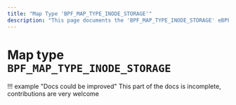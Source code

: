 ```yaml
---
title: "Map Type 'BPF_MAP_TYPE_INODE_STORAGE'"
description: "This page documents the 'BPF_MAP_TYPE_INODE_STORAGE' eBPF map type, including its definition, usage, program types that can use it, and examples."
---
```

# Map type `BPF_MAP_TYPE_INODE_STORAGE`

!!! example "Docs could be improved"
    This part of the docs is incomplete, contributions are very welcome
